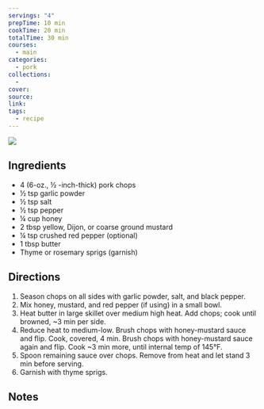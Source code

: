 ```yaml
---
servings: "4"
prepTime: 10 min
cookTime: 20 min
totalTime: 30 min
courses:
  - main
categories:
  - pork
collections:
  - 
cover:
source:
link:
tags:
  - recipe
---
```


![](Extras/Attachments/honeyMustardPorkChops.png)


## Ingredients

- 4 (6-oz., ½ -inch-thick) pork chops
- ½ tsp garlic powder
- ½ tsp salt
- ½ tsp pepper
- ¼ cup honey
- 2 tbsp yellow, Dijon, or coarse ground mustard
- ¼ tsp crushed red pepper (optional)
- 1 tbsp butter
- Thyme or rosemary sprigs (garnish)


## Directions

1. Season chops on all sides with garlic powder, salt, and black pepper.
2. Mix honey, mustard, and red pepper (if using) in a small bowl.
3. Heat butter in large skillet over medium high heat. Add chops; cook until browned, ~3 min per side.
4. Reduce heat to medium-low. Brush chops with honey-mustard sauce and flip. Cook, covered, 4 min. Brush chops with honey-mustard sauce again and flip. Cook ~3 min more, until internal temp of 145°F.
5. Spoon remaining sauce over chops. Remove from heat and let stand 3 min before serving.
6. Garnish with thyme sprigs.


## Notes